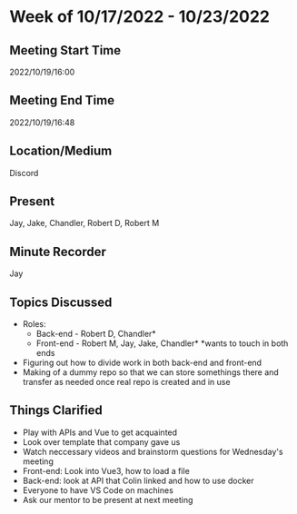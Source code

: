 # Week of 10/17/2022 - 10/23/2022

## Meeting Start Time

2022/10/19/16:00

## Meeting End Time

2022/10/19/16:48

## Location/Medium

Discord

## Present

Jay, Jake, Chandler, Robert D, Robert M

## Minute Recorder

Jay

## Topics Discussed

* Roles:
    * Back-end - Robert D, Chandler*
    * Front-end - Robert M, Jay, Jake, Chandler*
*wants to touch in both ends
* Figuring out how to divide work in both back-end and front-end
* Making of a dummy repo so that we can store somethings there and transfer as needed once real repo is created and in use

## Things Clarified

* Play with APIs and Vue to get acquainted
* Look over template that company gave us
* Watch neccessary videos and brainstorm questions for Wednesday's meeting
* Front-end: Look into Vue3, how to load a file
* Back-end: look at API that Colin linked and how to use docker
* Everyone to have VS Code on machines
* Ask our mentor to be present at next meeting  
